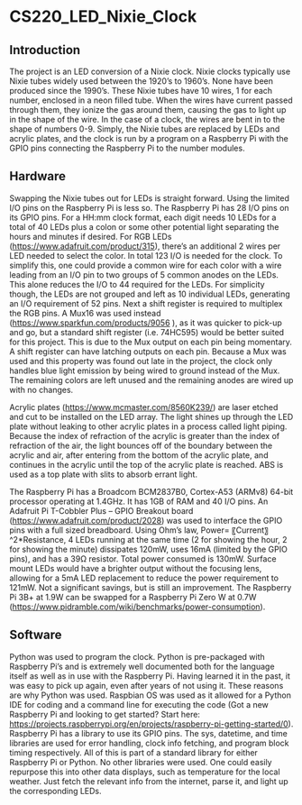 # CS220_LED_Nixie_Clock

## Introduction

The project is an LED conversion of a Nixie clock. Nixie clocks typically use Nixie tubes widely used between the 1920’s to 1960’s. None have been produced since the 1990’s. These Nixie tubes have 10 wires, 1 for each number, enclosed in a neon filled tube. When the wires have current passed through them, they ionize the gas around them, causing the gas to light up in the shape of the wire. In the case of a clock, the wires are bent in to the shape of numbers 0-9. Simply, the Nixie tubes are replaced by LEDs and acrylic plates, and the clock is run by a program on a Raspberry Pi with the GPIO pins connecting the Raspberry Pi to the number modules.

## Hardware

Swapping the Nixie tubes out for LEDs is straight forward. Using the limited I/O pins on the Raspberry Pi is less so. The Raspberry Pi has 28 I/O pins on its GPIO pins. For a HH:mm clock format, each digit needs 10 LEDs for a total of 40 LEDs plus a colon or some other potential light separating the hours and minutes if desired. For RGB LEDs (https://www.adafruit.com/product/315), there’s an additional 2 wires per LED needed to select the color. In total 123 I/O is needed for the clock. To simplify this, one could provide a common wire for each color with a wire leading from an I/O pin to two groups of 5 common anodes on the LEDs. This alone reduces the I/O to 44 required for the LEDs. For simplicity though, the LEDs are not grouped and left as 10 individual LEDs, generating an I/O requirement of 52 pins. Next a shift register is required to multiplex the RGB pins. A Mux16 was used instead (https://www.sparkfun.com/products/9056 ), as it was quicker to pick-up and go, but a standard shift register (i.e. 74HC595) would be better suited for this project. This is due to the Mux output on each pin being momentary. A shift register can have latching outputs on each pin. Because a Mux was used and this property was found out late in the project, the clock only handles blue light emission by being wired to ground instead of the Mux. The remaining colors are left unused and the remaining anodes are wired up with no changes.

Acrylic plates (https://www.mcmaster.com/8560K239/) are laser etched and cut to be installed on the LED array. The light shines up through the LED plate without leaking to other acrylic plates in a process called light piping. Because the index of refraction of the acrylic is greater than the index of refraction of the air, the light bounces off of the boundary between the acrylic and air, after entering from the bottom of the acrylic plate, and continues in the acrylic until the top of the acrylic plate is reached. ABS is used as a top plate with slits to absorb errant light.

The Raspberry Pi has a Broadcom BCM2837B0, Cortex-A53 (ARMv8) 64-bit processor operating at 1.4GHz. It has 1GB of RAM and 40 I/O pins. An Adafruit Pi T-Cobbler Plus – GPIO Breakout board (https://www.adafruit.com/product/2028) was used to interface the GPIO pins with a full sized breadboard. Using Ohm’s law, Power= 〖Current〗^2*Resistance, 4 LEDs running at the same time (2 for showing the hour, 2 for showing the minute) dissipates 120mW, uses 16mA (limited by the GPIO pins), and has a 39Ω resistor. Total power consumed is 130mW. Surface mount LEDs would have a brighter output without the focusing lens, allowing for a 5mA LED replacement to reduce the power requirement to 121mW. Not a significant savings, but is still an improvement. The Raspberry Pi 3B+ at 1.9W can be swapped for a Raspberry Pi Zero W at 0.7W (https://www.pidramble.com/wiki/benchmarks/power-consumption).

## Software

Python was used to program the clock. Python is pre-packaged with Raspberry Pi’s and is extremely well documented both for the language itself as well as in use with the Raspberry Pi. Having learned it in the past, it was easy to pick up again, even after years of not using it. These reasons are why Python was used. Raspbian OS was used as it allowed for a Python IDE for coding and a command line for executing the code (Got a new Raspberry Pi and looking to get started? Start here: https://projects.raspberrypi.org/en/projects/raspberry-pi-getting-started/0).	Raspberry Pi has a library to use its GPIO pins. The sys, datetime, and time libraries are used for error handling, clock info fetching, and program block timing respectively. All of this is part of a standard library for either Raspberry Pi or Python. No other libraries were used. One could easily repurpose this into other data displays, such as temperature for the local weather. Just fetch the relevant info from the internet, parse it, and light up the corresponding LEDs.

